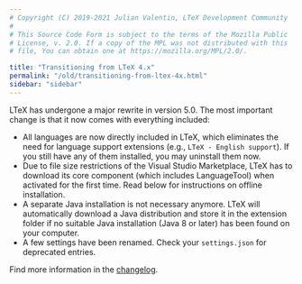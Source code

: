 ```yaml
---
# Copyright (C) 2019-2021 Julian Valentin, LTeX Development Community
#
# This Source Code Form is subject to the terms of the Mozilla Public
# License, v. 2.0. If a copy of the MPL was not distributed with this
# file, You can obtain one at https://mozilla.org/MPL/2.0/.

title: "Transitioning from LTeX 4.x"
permalink: "/old/transitioning-from-ltex-4x.html"
sidebar: "sidebar"
---
```


LTeX has undergone a major rewrite in version 5.0. The most important change is that it now comes with everything included:

- All languages are now directly included in LTeX, which eliminates the need for language support extensions (e.g., `LTeX - English support`). If you still have any of them installed, you may uninstall them now.
- Due to file size restrictions of the Visual Studio Marketplace, LTeX has to download its core component (which includes LanguageTool) when activated for the first time. Read below for instructions on offline installation.
- A separate Java installation is not necessary anymore. LTeX will automatically download a Java distribution and store it in the extension folder if no suitable Java installation (Java 8 or later) has been found on your computer.
- A few settings have been renamed. Check your `settings.json` for deprecated entries.

Find more information in the [changelog](../vscode-ltex/changelog.html).
